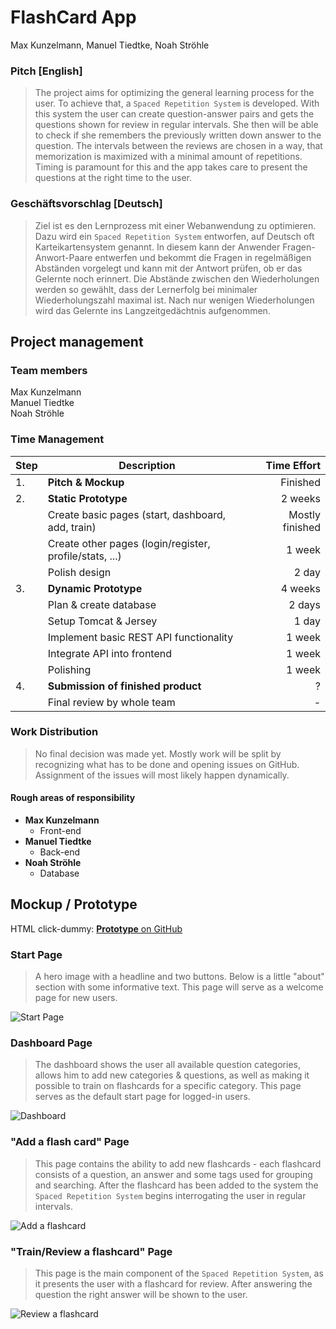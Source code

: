 # FlashCard App
Max Kunzelmann, Manuel Tiedtke, Noah Ströhle

### Pitch \[English\]

> The project aims for optimizing the general learning process for the user. To achieve that, a `Spaced Repetition System` is developed. With this system the user can create question-answer pairs and gets the questions shown for review in regular intervals. She then will be able to check if she remembers the previously written down answer to the question. The intervals between the reviews are chosen in a way, that memorization is maximized with a minimal amount of repetitions. Timing is paramount for this and the app takes care to present the questions at the right time to the user.


### Geschäftsvorschlag \[Deutsch\]

> Ziel ist es den Lernprozess mit einer Webanwendung zu optimieren. Dazu wird ein `Spaced Repetition System` entworfen, auf Deutsch oft Karteikartensystem genannt. In diesem kann der Anwender Fragen-Anwort-Paare entwerfen und bekommt die Fragen in regelmäßigen Abständen vorgelegt und kann mit der Antwort prüfen, ob er das Gelernte noch erinnert. Die Abstände zwischen den Wiederholungen werden so gewählt, dass der Lernerfolg bei minimaler Wiederholungszahl maximal ist. Nach nur wenigen Wiederholungen wird das Gelernte ins Langzeitgedächtnis aufgenommen.

<div style="page-break-after: always"></div>

## Project management

### Team members

Max Kunzelmann \
Manuel Tiedtke \
Noah Ströhle

### Time Management

| Step | Description | Time Effort |
| ---- | ----------- | ----------: |
| 1. | **Pitch & Mockup** | Finished |
| 2. | **Static Prototype** | 2 weeks |
|| Create basic pages (start, dashboard, add, train) | Mostly finished |
|| Create other pages (login/register, profile/stats, ...) | 1 week |
|| Polish design | 2 day |
| 3. | **Dynamic Prototype** | 4 weeks |
|| Plan & create database | 2 days |
|| Setup Tomcat & Jersey | 1 day |
|| Implement basic REST API functionality | 1 week |
|| Integrate API into frontend | 1 week |
|| Polishing | 1 week |
| 4. | **Submission of finished product** | ? |
|| Final review by whole team | - |


### Work Distribution

> No final decision was made yet. Mostly work will be split by recognizing what has to be done and opening issues on GitHub. Assignment of the issues will most likely happen dynamically.

#### Rough areas of responsibility

- **Max Kunzelmann**
  - Front-end
- **Manuel Tiedtke**
  - Back-end
- **Noah Ströhle**
  - Database

<div style="page-break-after: always"></div>

## Mockup / Prototype

HTML click-dummy:
[**Prototype** on GitHub](https://github.com/manuel-tiedtke/M2N-Webanwendungen-2/tree/master/prototype)

### Start Page

> A hero image with a headline and two buttons. Below is a little "about" section with some informative text. This page will serve as a welcome page for new users.

![Start Page](Images/Prototype/start-page.png)

<div style="page-break-after: always"></div>

### Dashboard Page

> The dashboard shows the user all available question categories, allows him to add new categories & questions, as well as making it possible to train on flashcards for a specific category. This page serves as the default start page for logged-in users.

![Dashboard](Images/Prototype/dashboard.png)

<div style="page-break-after: always"></div>

### "Add a flash card" Page

> This page contains the ability to add new flashcards - each flashcard consists of a question, an answer and some tags used for grouping and searching. After the flashcard has been added to the system the `Spaced Repetition System` begins interrogating the user in regular intervals.

![Add a flashcard](Images/Prototype/add-flashcard.png)

<div style="page-break-after: always"></div>

### "Train/Review a flashcard" Page

> This page is the main component of the `Spaced Repetition System`, as it presents the user with a flashcard for review. After answering the question the right answer will be shown to the user.

![Review a flashcard](Images/Prototype/train-flashcard.png)
